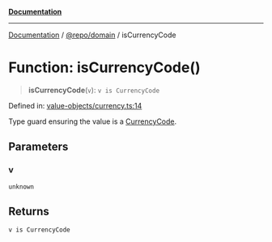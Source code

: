 [**Documentation**](../../../README.md)

***

[Documentation](../../../README.md) / [@repo/domain](../README.md) / isCurrencyCode

# Function: isCurrencyCode()

> **isCurrencyCode**(`v`): `v is CurrencyCode`

Defined in: [value-objects/currency.ts:14](https://github.com/o3osatoshi/experiment/blob/54ab00df974a3e9f8283fbcd8c611ed1e0274132/packages/domain/src/value-objects/currency.ts#L14)

Type guard ensuring the value is a [CurrencyCode](../type-aliases/CurrencyCode.md).

## Parameters

### v

`unknown`

## Returns

`v is CurrencyCode`
